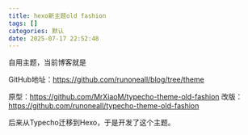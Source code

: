 ```yaml
---
title: hexo新主题old fashion
tags: []
categories: 默认
date: 2025-07-17 22:52:48
---
```


自用主题，当前博客就是

GitHub地址：https://github.com/runoneall/blog/tree/theme

原型：https://github.com/MrXiaoM/typecho-theme-old-fashion
改版：https://github.com/runoneall/typecho-theme-old-fashion

后来从Typecho迁移到Hexo，于是开发了这个主题。
